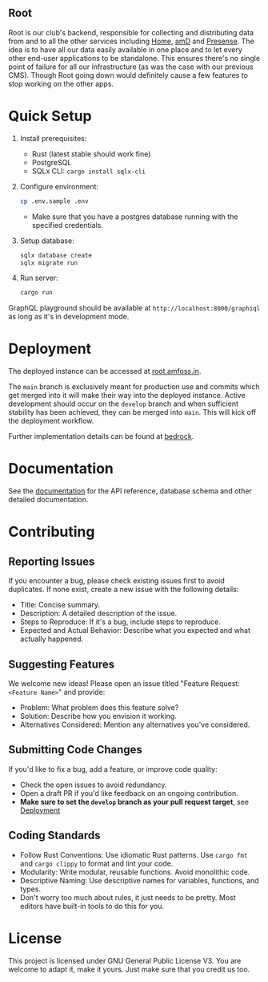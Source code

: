 Root
---

Root is our club's backend, responsible for collecting and distributing data from and to all the other services including [Home](https://www.github.com/amfoss/home), [amD](https://www.github.com/amfoss/amd) and [Presense](https://www.github.com/amfoss/presense). The idea is to have all our data easily available in one place and to let every other end-user applications to be standalone. This ensures there's no single point of failure for all our infrastructure (as was the case with our previous CMS). Though Root going down would definitely cause a few features to stop working on the other apps.

# Quick Setup

1. Install prerequisites:
   - Rust (latest stable should work fine)
   - PostgreSQL
   - SQLx CLI: `cargo install sqlx-cli`

2. Configure environment:
   ```bash
   cp .env.sample .env
   ```
   - Make sure that you have a postgres database running with the specified credentials.

3. Setup database:
   ```bash
   sqlx database create
   sqlx migrate run
   ```

4. Run server:
   ```bash
   cargo run
   ```

GraphQL playground should be available at `http://localhost:8000/graphiql` as long as it's in development mode.


# Deployment
The deployed instance can be accessed at [root.amfoss.in](https://root.amfoss.in).

The `main` branch is exclusively meant for production use and commits which get merged into it will make their way into the deployed instance. Active development should occur on the `develop` branch and when sufficient stability has been achieved, they can be merged into `main`. This will kick off the deployment workflow. 

Further implementation details can be found at [bedrock](https://github.com/amfoss/bedrock).

# Documentation

See the [documentation](docs/docs.md) for the API reference, database schema and other detailed documentation.  

# Contributing

## Reporting Issues

If you encounter a bug, please check existing issues first to avoid duplicates. If none exist, create a new issue with the following details:

* Title: Concise summary.
* Description: A detailed description of the issue.
* Steps to Reproduce: If it's a bug, include steps to reproduce.
* Expected and Actual Behavior: Describe what you expected and what actually happened.

## Suggesting Features

We welcome new ideas! Please open an issue titled "Feature Request: `<Feature Name>`" and provide:

* Problem: What problem does this feature solve?
* Solution: Describe how you envision it working.
* Alternatives Considered: Mention any alternatives you've considered.

## Submitting Code Changes

If you'd like to fix a bug, add a feature, or improve code quality:

* Check the open issues to avoid redundancy.
* Open a draft PR if you'd like feedback on an ongoing contribution.
* **Make sure to set the `develop` branch as your pull request target**, see [Deployment](#deployment)

## Coding Standards

* Follow Rust Conventions: Use idiomatic Rust patterns. Use `cargo fmt` and `cargo clippy` to format and lint your code.
* Modularity: Write modular, reusable functions. Avoid monolithic code.
* Descriptive Naming: Use descriptive names for variables, functions, and types.
* Don't worry too much about rules, it just needs to be pretty. Most editors have built-in tools to do this for you. 

# License

This project is licensed under GNU General Public License V3. You are welcome to adapt it, make it yours. Just make sure that you credit us too.
